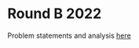 # Round B 2022

Problem statements and analysis [here](https://codingcompetitions.withgoogle.com/kickstart/round/00000000008caa74)
